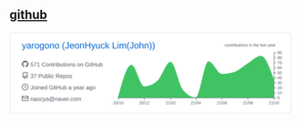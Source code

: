 ## [github](./github/README.md)
[![](https://raw.githubusercontent.com/yarogono/yarogono/main/profile-summary-card-output/github/0-profile-details.svg)](https://github.com/vn7n24fzkq/github-profile-summary-cards)
<!--
**yarogono/yarogono** is a ✨ _special_ ✨ repository because its `README.md` (this file) appears on your GitHub profile.

Here are some ideas to get you started:

- 🔭 I’m currently working on ...
- 🌱 I’m currently learning ...
- 👯 I’m looking to collaborate on ...
- 🤔 I’m looking for help with ...
- 💬 Ask me about ...
- 📫 How to reach me: ...
- 😄 Pronouns: ...
- ⚡ Fun fact: ...
-->

